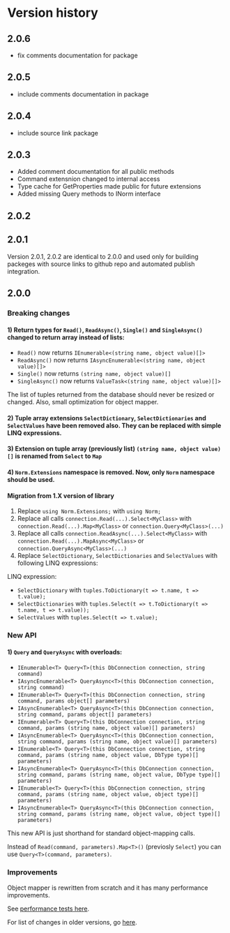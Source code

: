 # Version history

## 2.0.6

- fix comments documentation for package

## 2.0.5

- include comments documentation in package

## 2.0.4

- include source link package

## 2.0.3

- Added comment documentation for all public methods
- Command extensnion changed to internal access
- Type cache for GetProperties made public for future extensions
- Added missing Query methods to INorm interface

## 2.0.2
## 2.0.1

Version 2.0.1, 2.0.2 are identical to 2.0.0 and used only for building packeges with source links to github repo and automated publish integration.

## 2.0.0

### Breaking changes

#### 1) Return types for `Read()`, `ReadAsync()`, `Single()` and `SingleAsync()` changed to return array instead of lists:

- `Read()` now returns `IEnumerable<(string name, object value)[]>`
- `ReadAsync()` now returns `IAsyncEnumerable<(string name, object value)[]>`
- `Single()` now returns `(string name, object value)[]`
- `SingleAsync()` now returns `ValueTask<(string name, object value)[]>`

The list of tuples returned from the database should never be resized or changed. Also, small optimization for object mapper.

#### 2) Tuple array extensions `SelectDictionary`, `SelectDictionaries` and `SelectValues` have been removed also. They can be replaced with simple LINQ expressions.

#### 3) Extension on tuple array (previously list) `(string name, object value)[]` is renamed from `Select` to `Map`

#### 4) `Norm.Extensions` namespace is removed. Now, only `Norm` namespace should be used.

#### Migration from 1.X version of library

1) Replace  `using Norm.Extensions;` with `using Norm;`
2) Replace all calls `connection.Read(...).Select<MyClass>` with `connection.Read(...).Map<MyClass>` or `connection.Query<MyClass>(...)`
3) Replace all calls `connection.ReadAsync(...).Select<MyClass>` with `connection.Read(...).MapAsync<MyClass>` or `connection.QueryAsync<MyClass>(...)`
4) Replace `SelectDictionary`, `SelectDictionaries` and `SelectValues` with following LINQ expressions:

LINQ expression:

- `SelectDictionary` with `tuples.ToDictionary(t => t.name, t => t.value);`
- `SelectDictionaries` with `tuples.Select(t => t.ToDictionary(t => t.name, t => t.value));`
- `SelectValues` with `tuples.Select(t => t.value);`

### New API

#### 1) `Query` and `QueryAsync` with overloads:

- `IEnumerable<T> Query<T>(this DbConnection connection, string command)`
- `IAsyncEnumerable<T> QueryAsync<T>(this DbConnection connection, string command)`
- `IEnumerable<T> Query<T>(this DbConnection connection, string command, params object[] parameters)`
- `IAsyncEnumerable<T> QueryAsync<T>(this DbConnection connection, string command, params object[] parameters)`
- `IEnumerable<T> Query<T>(this DbConnection connection, string command, params (string name, object value)[] parameters)`
- `IAsyncEnumerable<T> QueryAsync<T>(this DbConnection connection, string command, params (string name, object value)[] parameters)`
- `IEnumerable<T> Query<T>(this DbConnection connection, string command, params (string name, object value, DbType type)[] parameters)`
- `IAsyncEnumerable<T> QueryAsync<T>(this DbConnection connection, string command, params (string name, object value, DbType type)[] parameters)`
- `IEnumerable<T> Query<T>(this DbConnection connection, string command, params (string name, object value, object type)[] parameters)`
- `IAsyncEnumerable<T> QueryAsync<T>(this DbConnection connection, string command, params (string name, object value, object type)[] parameters)`

This new API is just shorthand for standard object-mapping calls.

Instead of `Read(command, parameters).Map<T>()` (previosly `Select`) you can use `Query<T>(command, parameters)`.


### Improvements


Object mapper is rewritten from scratch and it has many performance improvements.

See [performance tests here](https://github.com/vb-consulting/Norm.net/blob/master/PERFOMANCE-TESTS.md).

For list of changes in older versions, go [here](https://github.com/vbilopav/NoOrm.Net/blob/master/CHANGES.md).
